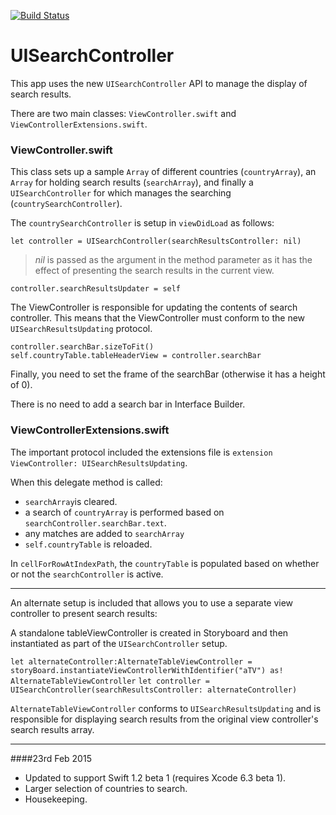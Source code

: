 [![Build Status](https://travis-ci.org/stuartbreckenridge/UISearchControllerWithSwift.svg)](https://travis-ci.org/stuarticus/UISearchControllerWithSwift)

# UISearchController

This app uses the new `UISearchController` API to manage the display of search results. 

There are two main classes: `ViewController.swift` and `ViewControllerExtensions.swift`.

### ViewController.swift
This class sets up a sample `Array` of different countries (`countryArray`), an `Array` for holding search results (`searchArray`), and finally a `UISearchController` for which manages the searching (`countrySearchController`).

The `countrySearchController` is setup in `viewDidLoad` as follows:

`let controller = UISearchController(searchResultsController: nil)`

>*nil* is passed as the argument in the method parameter as it has the effect of presenting the search results in the current view.

`controller.searchResultsUpdater = self`

The ViewController is responsible for updating the contents of search controller. This means that the ViewController must conform to the new `UISearchResultsUpdating` protocol. 

`controller.searchBar.sizeToFit()`     
`self.countryTable.tableHeaderView = controller.searchBar`

Finally, you need to set the frame of the searchBar (otherwise it has a height of 0). 

There is no need to add a search bar in Interface Builder.

### ViewControllerExtensions.swift
The important protocol included the extensions file is `extension ViewController: UISearchResultsUpdating`.

When this delegate method is called:
- `searchArray`is cleared.
- a search of `countryArray` is performed based on `searchController.searchBar.text`.
- any matches are added to `searchArray`
- `self.countryTable` is reloaded.

In `cellForRowAtIndexPath`, the `countryTable` is populated based on whether or not the `searchController` is active. 

---

An alternate setup is included that allows you to use a separate view controller to present search results:

A standalone tableViewController is created in Storyboard and then instantiated as part of the `UISearchController` setup.

`let alternateController:AlternateTableViewController = storyBoard.instantiateViewControllerWithIdentifier("aTV") as! AlternateTableViewController`
`let controller = UISearchController(searchResultsController: alternateController)`

`AlternateTableViewController` conforms to `UISearchResultsUpdating` and is responsible for displaying search results from the original view controller's search results array.

---

####23rd Feb 2015

- Updated to support Swift 1.2 beta 1 (requires Xcode 6.3 beta 1).
- Larger selection of countries to search. 
- Housekeeping. 
    